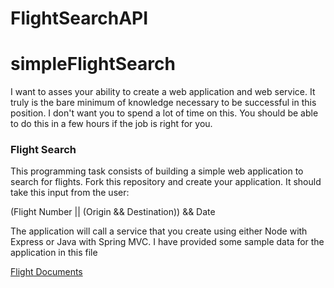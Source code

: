 # FlightSearchAPI
# simpleFlightSearch
I want to asses your ability to create a web application and web service. It truly is the bare minimum of knowledge necessary to be successful in this position. I don't want you to spend a lot of time on this. You should be able to do this in a few hours if the job is right for you.

### Flight Search

This programming task consists of building a simple web application to search for flights. Fork this repository and create your application. It should take this input from the user:

(Flight Number ||  (Origin && Destination)) && Date

The application will call a service that you create using either Node with Express or Java with Spring MVC. I have provided some sample data for the application in this file 


[Flight Documents](./flight-docs/flight-sample.json)

